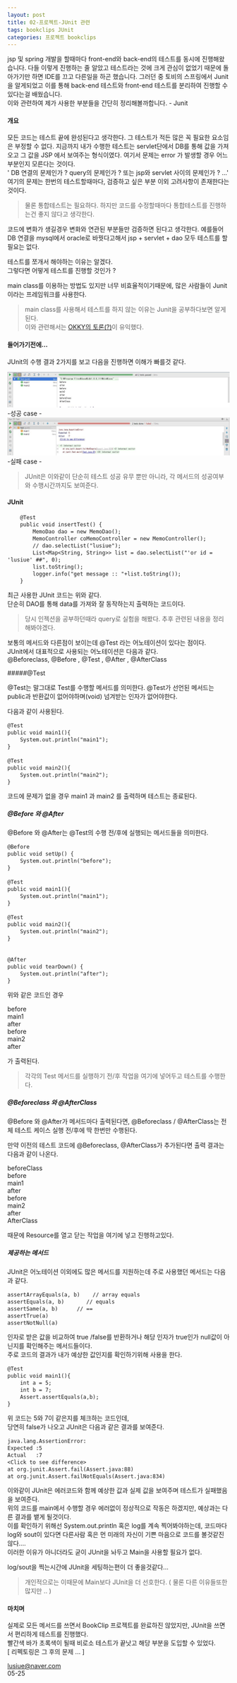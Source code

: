 ```yaml
---
layout: post
title: 02-프로젝트-JUnit 관련
tags: bookclips JUnit 
categories: 프로젝트 bookclips
---    
```



jsp 및 spring 개발을 할때마다  front-end와 back-end의 테스트를 동시에 진행해왔습니다.      다들 이렇게 진행하는 줄 알았고 테스트라는 것에 크게 관심이 없었기 때문에 돌아가기만 하면 IDE를 끄고 다른일을 하곤 했습니다. 그러던 중 토비의 스프링에서 Junit을 알게되었고 이를 통해 back-end 테스트와 front-end 테스트를 분리하여 진행할 수 있다는걸 배웠습니다.   
이와 관련하여 제가 사용한 부분들을 간단히 정리해볼까합니다. - Junit   

#### 개요     

모든 코드는 테스트 끝에 완성된다고 생각한다. 그 테스트가 적든 많은 꼭 필요한 요소임은 부정할 수 없다. 지금까지 내가 수행한 테스트는 servlet단에서 DB를 통해 값을 가져오고  그 값을 JSP 에서 보여주는 형식이였다. 여기서 문제는 error 가 발생할 경우 어느부분인지 모른다는 것이다.     
' DB 연결의 문제인가 ? query의 문제인가 ? 또는 jsp와 servlet 사이의 문제인가 ? ...'      
여기의 문제는 한번의 테스트할때마다, 검증하고 싶은 부분 이외 고려사항이 존재한다는 것이다.   

> 물론 통합테스트는 필요하다. 하지만 코드를 수정할때마다 통합테스트를 진행하는건 좋지 않다고 생각한다.      

코드에 변화가 생길경우 변화와 연관된 부분들만 검증하면 된다고 생각한다. 예를들어 DB 연결을 mysql에서 oracle로 바꿧다고해서 jsp + servlet + dao 모두 테스트를 할 필요는 없다.    

테스트를 쪼개서 해야하는 이유는 알겠다.   
그렇다면 어떻게 테스트를 진행할 것인가 ?     

main class를 이용하는 방법도 있지만 너무 비효율적이기때문에, 많은 사람들이 Junit이라는 프레임워크를 사용한다.       

> main class를 사용해서 테스트를 하지 않는 이유는 Junit을 공부하다보면 알게된다.    
> 이와 관련해서는 [OKKY의 토론(?)]('https://okky.kr/article/97629')이 유익했다.     

#### 들어가기전에...

JUnit의 수행 결과 2가지를 보고 다음을 진행하면 이해가 빠를것 같다.     

<img src ="/public/img/success.jpg"/>            
-성공 case -     
<img src ="/public/img/error.jpg"/>           
-실패 case -       
  
> JUnit은 이와같이 단순히 테스트 성공 유무 뿐만 아니라, 각 메서드의 성공여부와 수행시간까지도 보여준다.  

#### JUnit     

    	@Test
    	public void insertTest() {
    		MemoDao dao = new MemoDao();
    		MemoController coMemoController = new MemoController();
    		// dao.selectList("lusiue");
    		List<Map<String, String>> list = dao.selectList("'or id = 'lusiue' ##", 0);
    		list.toString();
    		logger.info("get message :: "+list.toString());
    	}
    	
 
최근 사용한 JUnit 코드는 위와 같다.      
단순히 DAO를 통해 data를 가져와 잘 동작하는지 출력하는 코드이다.       

> 당시 인젝션을 공부하던때라 query로 실험을 해봤다. 추후 관련된 내용을 정리해봐야겠다.    

보통의 메서드와 다른점이 보이는데 @Test 라는 어노테이션이 있다는 점이다.    
JUnit에서 대표적으로 사용되는 어노테이션은 다음과 같다.       
@Beforeclass, @Before , @Test , @After , @AfterClass 

#####@Test   

@Test는 말그대로 Test를 수행할 메서드를 의미한다. @Test가 선언된 메서드는 public과 반환값이 없어야하며(void) 넘겨받는 인자가 없어야한다.   

다음과 같이 사용된다.   

    @Test
    public void main1(){
        System.out.println("main1");
    }

    @Test
    public void main2(){
        System.out.println("main2");
    }

코드에 문제가 없을 경우 main1 과 main2 를 출력하며 테스트는 종료된다.    


#####  @Before 와 @After      

@Before 와 @After는 @Test의 수행 전/후에 실행되는 메서드들을 의미한다.      
  

    @Before
    public void setUp() {
        System.out.println("before");
    }

    @Test
    public void main1(){
        System.out.println("main1");
    }

    @Test
    public void main2(){
        System.out.println("main2");
    }


    @After
    public void tearDown() {
        System.out.println("after");
    }      

위와 같은 코드인 경우 

before    
main1    
after    
before    
main2    
after    

가 출력된다.   
> 각각의 Test 메서드를 실행하기 전/후 작업을 여기에 넣어두고 테스트를 수행한다.    



##### @Beforeclass 와 @AfterClass 

 @Before 와 @After가 메서드마다 출력된다면,  @Beforeclass / @AfterClass는 전체 테스트 케이스 실행 전/후에 딱 한번만 수행된다.    

만약 이전의 테스트 코드에 @Beforeclass, @AfterClass가 추가된다면 출력 결과는 다음과 같이 나온다.  
 
beforeClass     
before   
main1   
after   
before   
main2   
after   
AfterClass    

때문에 Resource를 열고 닫는 작업을 여기에 넣고 진행하고있다.   


##### 제공하는 메서드    

JUnit은 어노테이션 이외에도 많은 메서드를 지원하는데 주로 사용했던 메서드는 다음과 같다.     

    assertArrayEquals(a, b)    // array equals     
    assertEquals(a, b)       // equals
    assertSame(a, b)      // == 
    assertTrue(a)       
    assertNotNull(a)       
	  

인자로 받은 값을 비교하여 true /false를 반환하거나 해당 인자가 true인가 null값이 아닌지를 확인해주는 메서드들이다.     
주로 코드의 결과가 내가 예상한 값인지를 확인하기위해 사용을 한다.

	@Test
    public void main1(){
        int a = 5;
        int b = 7;
        Assert.assertEquals(a,b);
    }    

위 코드는 5와 7이 같은지를 체크하는 코드인데,      
당연히 false가 나오고 JUnit은 다음과 같은 결과를 보여준다.   

    java.lang.AssertionError: 
    Expected :5
    Actual   :7
    <Click to see difference>
    at org.junit.Assert.fail(Assert.java:88)
    at org.junit.Assert.failNotEquals(Assert.java:834)     


이와같이 JUnit은 에러코드와 함께 예상한 값과 실제 값을 보여주며 테스트가 실패했음을 보여준다.         
위의 코드를 main에서 수행할 경우 에러없이 정상적으로 작동은 하겠지만, 예상과는 다른 결과를 뱉게 될것이다.      
 이를 확인하기 위해선 System.out.println 혹은 log를 계속 찍어봐야하는데, 코드마다 log와 sout이 있다면 다른사람 혹은 먼 미래의 자신이 기쁜 마음으로 코드를 볼것같진 않다....     
이러한 이유가 아니더라도 굳이 JUnit을 놔두고 Main을 사용할 필요가 없다.     

log/sout을 찍는시간에 JUnit을 세팅하는편이 더 좋을것같다...
    
> 개인적으로는 이때문에 Main보다 JUnit을 더 선호한다. ( 물론 다른 이유들또한 많지만 .. )      


#### 마치며 
 	 
실제로 모든 메서드를 쓰면서 BookClip 프로젝트를 완료하진 않았지만, JUnit을 쓰면서 편리하게 테스트를 진행했다.      
빨간색 바가 초록색이 될때 비로소 테스트가 끝낫고 해당 부분을 도입할 수 있었다.    
[ 리펙토링은 그 후의 문제 ... ]       

lusiue@naver.com     
05-25

